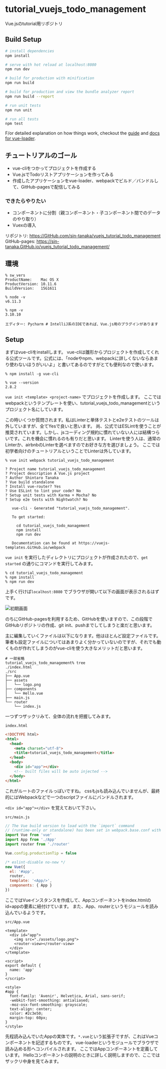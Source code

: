 # tutorial_vuejs_todo_management

Vue.jsのtutorial用リポジトリ

## Build Setup

``` bash
# install dependencies
npm install

# serve with hot reload at localhost:8080
npm run dev

# build for production with minification
npm run build

# build for production and view the bundle analyzer report
npm run build --report

# run unit tests
npm run unit

# run all tests
npm test
```

F/or detailed explanation on how things work, checkout the [guide](http://vuejs-templates.GitHub.io/webpack/) and [docs for vue-loader](http://vuejs.GitHub.io/vue-loader).


## チュートリアルのゴール

* vue-cliをつかってプロジェクトを作成する
* Vue.jsでTodoリストアプリケーションを作ってみる
* 作成したアプリケーションをvue-loader、webpackでビルド／バンドルして、GitHub-pagesで配信してみる

### できたらやりたい

* コンポーネントに分割（親コンポーネント・子コンポーネント間でのデータのやり取り）
* Vuexの導入

リポジトリ: https://GitHub.com/sin-tanaka/vuejs_tutorial_todo_management  
GitHub-pages: https://sin-tanaka.GitHub.io/vuejs_tutorial_todo_management/

## 環境

```
% sw_vers
ProductName:    Mac OS X
ProductVersion: 10.11.6
BuildVersion:   15G1611

% node -v
v6.11.3

% npm -v
3.10.10

エディター: Pycharm # IntelliJ系のIDEであれば、Vue.js用のプラグインがあります
```

## Setup

まずはvue-cliをinstallします。
vue-cliは雛形からプロジェクトを作成してくれる公式ツールです。公式には、「nodeやnpm、webpackに詳しくないならあまり使わないほうがいいよ」と書いてあるのですがとても便利なので使います。

```console
% npm install -g vue-cli

% vue --version
2.8.2
```

`vue init <template> <project-name>` でプロジェクトを作成します。
ここではwebpackというテンプレートを使い、tutorial_vuejs_todo_managementというプロジェクト名にしています。

この時いくつか質問されます。私はLinterと単体テストとe2eテストのツールは外していますが、全てYesで良いと思います。
尚、公式ではESLintを使うことが推奨されています。しかし、jsコーディング規約に慣れていない人には結構つらいです。これを機会に慣れるのも有りだと思います。
Linterを使う人は、通常のLinterか、airbnbのLinterを選べますのでお好きな方を選びましょう。
ここでは初学者向けのチュートリアルということでLinterは外しています。

```console
% vue init webpack tutorial_vuejs_todo_management                                       

? Project name tutorial_vuejs_todo_management
? Project description A Vue.js project
? Author Shintaro Tanaka
? Vue build standalone
? Install vue-router? Yes
? Use ESLint to lint your code? No
? Setup unit tests with Karma + Mocha? No
? Setup e2e tests with Nightwatch? No

   vue-cli · Generated "tutorial_vuejs_todo_management".

   To get started:

     cd tutorial_vuejs_todo_management
     npm install
     npm run dev

   Documentation can be found at https://vuejs-templates.GitHub.io/webpack
```

`vue init` を実行したディレクトリにプロジェクトが作成されたので、`get started` の通りにコマンドを実行してみます。

```console
% cd tutorial_vuejs_todo_management
% npm install
% npm run dev
```

上手く行けば`localhost:8080` でブラウザが開いて以下の画面が表示されるはずです。

![初期画面](./static/01.png "初期画面")

のちにGitHub-pagesを利用するため、GitHubを使いますので、この段階でGitHubリポジトリの作成、git init、pushまでしてしまうと楽だと思います。


主に編集していくファイルは以下になります。他はほとんど設定ファイルです。筆者も設定ファイルについてはあまりよく分かっていないのですが、それでも動くものが作れてしまうのがvue-cliを使う大きなメリットだと思います。

```console
# 一部省略
tutorial_vuejs_todo_management% tree
./index.html
./src
├── App.vue
├── assets
│   └── logo.png
├── components
│   └── Hello.vue
├── main.js
└── router
    └── index.js
```


一つずつザックリみて、全体の流れを把握してみます。

`index.html`
```html
<!DOCTYPE html>
<html>
  <head>
    <meta charset="utf-8">
    <title>tutorial_vuejs_todo_management</title>
  </head>
  <body>
    <div id="app"></div>
    <!-- built files will be auto injected -->
  </body>
</html>
```
これがルートのファイルっぽいですね。
cssもjsも読み込んでいませんが、最終的にはWebpackなどで一つのscriptファイルにバンドルされます。

`<div id="app"></div>` を覚えておいて下さい。

`src/main.js`
```js
// The Vue build version to load with the `import` command
// (runtime-only or standalone) has been set in webpack.base.conf with an alias.
import Vue from 'vue'
import App from './App'
import router from './router'

Vue.config.productionTip = false

/* eslint-disable no-new */
new Vue({
  el: '#app',
  router,
  template: '<App/>',
  components: { App }
})
```

ここではVueインスタンスを作成して、Appコンポーネントをindex.htmlのid=appの要素に紐付けています。
また、App、routerというモジュールを読み込んでいるようです。


`src/App.vue`
```vue
<template>
  <div id="app">
    <img src="./assets/logo.png">
    <router-view></router-view>
  </div>
</template>

<script>
export default {
  name: 'app'
}
</script>

<style>
#app {
  font-family: 'Avenir', Helvetica, Arial, sans-serif;
  -webkit-font-smoothing: antialiased;
  -moz-osx-font-smoothing: grayscale;
  text-align: center;
  color: #2c3e50;
  margin-top: 60px;
}
</style>
```

先程読み込んでいたAppの実体です。`*.vue`という拡張子ですが、これはVueコンポーネントを記述するものです。
vue-loaderというモジュールでブラウザで読み込める形へコンパイルされます。
ここではAppコンポーネントを定義しています。
Helloコンポーネントの説明のときに詳しく説明しますので、ここではザックリ中身を見てみます。

<template>の中身を見ると、画面のVueのロゴはAppコンポーネントで出力しているようです。
又、`<img>` タグ下の`<router-view>` というタグが気になりますね。

`src/router/index.js`
```js
import Vue from 'vue'
import Router from 'vue-router'
import Hello from '@/components/Hello'

Vue.use(Router)

export default new Router({
  routes: [
    {
      path: '/',
      name: 'Hello',
      component: Hello
    }
  ]
})
```
`<router-view>` の動作は`vue-router.Router` を読み込んだ`src/router/index.js`に定義されています。`vue-router` はルーティングと、それに対応して出力するコンポーネントを決めています。
ここでは`/` にアクセスした時、Helloコンポーネントを出力するように設定しています。ルーティングを追加するのは簡単で、routesの配列にオブジェクトを追加していくだけです。
ここではHogeコンポーネントがあると仮定し、`/hoge` にアクセスした時Hogeコンポーネントを返すルーティングを設定する例を示します。

`src/router/index.jsにルーティングを追加した例`
```js
export default new Router({
  routes: [
    {
      path: '/',
      name: 'Hello',
      component: Hello
    },
    {
      path: '/hoge',
      name: 'Hoge',
      component: Hoge
    }
  ]
})
```


`router/index.js` ではルートにアクセスしたとき、Helloコンポーネントを出力していることが分かりました。
Helloコンポーネントを見てみます。

`src/components/Hello.vue`
```vue
<template>
  <div class="hello">
    <h1>{{ msg }}</h1>
    <h2>Essential Links</h2>
    <ul>
      <li><a href="https://vuejs.org" target="_blank">Core Docs</a></li>
      <li><a href="https://forum.vuejs.org" target="_blank">Forum</a></li>
      <li><a href="https://chat.vuejs.org" target="_blank">Community Chat</a></li>
      <li><a href="https://twitter.com/vuejs" target="_blank">Twitter</a></li>
      <br>
      <li><a href="http://vuejs-templates.GitHub.io/webpack/" target="_blank">Docs for This Template</a></li>
    </ul>
    <h2>Ecosystem</h2>
    <ul>
      <li><a href="http://router.vuejs.org/" target="_blank">vue-router</a></li>
      <li><a href="http://vuex.vuejs.org/" target="_blank">vuex</a></li>
      <li><a href="http://vue-loader.vuejs.org/" target="_blank">vue-loader</a></li>
      <li><a href="https://GitHub.com/vuejs/awesome-vue" target="_blank">awesome-vue</a></li>
    </ul>
  </div>
</template>

<script>
export default {
  name: 'hello',
  data () {
    return {
      msg: 'Welcome to Your Vue.js App'
    }
  }
}
</script>

<!-- Add "scoped" attribute to limit CSS to this component only -->
<style scoped>
h1, h2 {
  font-weight: normal;
}

ul {
  list-style-type: none;
  padding: 0;
}

li {
  display: inline-block;
  margin: 0 10px;
}

a {
  color: #42b983;
}
</style>
```

少々長いので、3つに分割してみます。
```html
<template>
  <div class="hello">
    <h1>{{ msg }}</h1>
    <h2>Essential Links</h2>
    <ul>
      <li><a href="https://vuejs.org" target="_blank">Core Docs</a></li>
      <li><a href="https://forum.vuejs.org" target="_blank">Forum</a></li>
      <li><a href="https://chat.vuejs.org" target="_blank">Community Chat</a></li>
      <li><a href="https://twitter.com/vuejs" target="_blank">Twitter</a></li>
      <br>
      <li><a href="http://vuejs-templates.GitHub.io/webpack/" target="_blank">Docs for This Template</a></li>
    </ul>
    <h2>Ecosystem</h2>
    <ul>
      <li><a href="http://router.vuejs.org/" target="_blank">vue-router</a></li>
      <li><a href="http://vuex.vuejs.org/" target="_blank">vuex</a></li>
      <li><a href="http://vue-loader.vuejs.org/" target="_blank">vue-loader</a></li>
      <li><a href="https://GitHub.com/vuejs/awesome-vue" target="_blank">awesome-vue</a></li>
    </ul>
  </div>
</template>
```
画面下部のリンクはこの部分に記述されているようです。`{{ msg }}` や`<template>` を除けば普通のhtmlですね。

```html
<script>
export default {
  name: 'hello',
  data () {
    return {
      msg: 'Welcome to Your Vue.js App'
    }
  }
}
</script>
```
`<script>` タグで囲われているのでjsっぽいですね。上で出てきた`{{ msg }}` もここで定義されている感じです。

```html
<!-- Add "scoped" attribute to limit CSS to this component only -->
<style scoped>
h1, h2 {
  font-weight: normal;
}

ul {
  list-style-type: none;
  padding: 0;
}

li {
  display: inline-block;
  margin: 0 10px;
}

a {
  color: #42b983;
}
</style>
```
ここも`<style>` タグで囲われているので普通のcssっぽいですね。`scoped` というプロパティが気になるくらいでしょうか。

ひと通り見終えたので、このコンポーネントで行っているであろうことをまとめてみます。
* `<template>` にhtml構造の記述
* `<script>` にjsを記述　html中に書かれているmsgもここで定義
* `<style>` にcssを記述

上記の3点をひとまとめにして`*.vue` というファイルとしているようです。

html、js、cssは分けて記載するのが一般的ですが、コンポーネントという考えでは、それらをまとめて記述することで、再利用性や、見通しを良くしています。
責務の分担という意味ではオブジェクト指向的でもあります。

Vueコンポーネントの詳細は以下のドキュメントを参照下さい。

[コンポーネント](https://jp.vuejs.org/v2/guide/components.html)
[Vue Component の仕様](https://vue-loader.vuejs.org/ja/start/spec.html)

ざっくり解説すると、

`<template>`タグは文字列に展開され、Vueコンポーネントのtemplateオプションに渡されます。

また、`<style>` タグでは`scoped` を指定することでscoped cssを実現しています。この`<style>` タグに書かれたCSSは、このコンポーネントの中でのみ適用されます。
なのでBEMほどカッチリとしたCSSを書かなくてもOKです（ただし一貫性は持ったほうが良いと思いますし、タグ指定よりclassやid指定のほうが速いです）

[スコープ付き CSS](https://vue-loader.vuejs.org/ja/features/scoped-css.html)


`<script>`タグではVueコンポーネントのオプションのオブジェクトをエクスポートします。

```js
Vue.component('my-component',{
  // オプション
})
```


ここではVueコンポーネントに渡す引数として、dataを渡しています。
このときdataは
* 関数であること
* コンポーネントで扱いたいデータをオブジェクトに定義し、returnする

ことで定義したデータは`<template>` の中で`{{ }}`を囲うことで出力することができます。

画面に出力されている`Welcome to Your Vue.js App` はVueインスタンスの中に定義されたmsgを出力していることがわかります。


ちなみにdataオプションは以下のように書くことも可能です。
```js
// OK
{
data: function () {
    return {
      msg: 'Welcome to Your Vue.js App'
    }
  }
}
```

このときアロー関数を使わないようにしましょう、変数のスコープが変わってしまうため推奨されません。

[インスタンス内において、アロー関数の「this」はインスタンスを参照しない](http://nayucolony.hatenablog.com/entry/2017/05/31/232024)
```js
// NG
data: () => {
    return {
      msg: 'Welcome to Your Vue.js App'
    }
  }
```


ここまでで全体の流れの説明は終わりです。

---

ここからはこれらのコンポーネントを修正して、Todoリストを作ってみます。

Todoリストの要件は以下のように定義しておきます。

* Todoはリストで一覧表示すること
* Todoはテキストボックスから追加できること
* それぞれのTodoにはチェックボックスが付いており、それを切り替えることでTodoの状態（未達成／達成済）を切り替えること
* チェック済のTodoを一括で消すボタンがあること
* それぞれのTodoは編集可能なこと

一般的なCRUDを持つインターフェースだと思います。

最終的にできあがったTodoリストは`GitHub-pages`を使って配信するところまでを一先ずの目標とし、その後可能であれば
* コンポーネントの分割（親子間でのデータのやり取り）
* Vuexの導入

まで出来れば理想ですが一先ず一つのコンポーネントにべた書きでTodoリストを作ってみましょう。


その前に、`*.vue` ファイル内の`<style>` タグ内で、`SASS/SCSS` を書けるようにしましょう（これは好みなので、普通のCSSでいい人は入れなくてもよいです。但しサンプルコードはSCSSで書かれています）

```console
npm install sass-loader node-sass --save-dev
```

これでSCSSが書けるようになりました。
まずはhtmlとCSSでTodoリストのイメージを組み上げてみます。

diff: https://GitHub.com/sin-tanaka/vuejs_tutorial_todo_management/commit/07faa150878b8dade8fa48ee4f58168da31d08a2

`src/App.vue`
```vue
<template>
  <div id="app">
    <img src="./assets/logo.png">
    <h1>Todo Management.</h1>
    <hr />
    <router-view></router-view>
  </div>
</template>

<script>
export default {
  name: 'app'
}
</script>

<style>
#app {
  font-family: 'Avenir', Helvetica, Arial, sans-serif;
  -webkit-font-smoothing: antialiased;
  -moz-osx-font-smoothing: grayscale;
  text-align: center;
  color: #2c3e50;
  margin-top: 60px;
}
</style>
```

`src/components/Hello.vue`
```vue
<template>
  <div>
    {{ msg }}
    <form>
      <button>ADD TASK</button>
      <button>DELETE FINISHED TASKS</button>
      <p>input: <input type="text"></p>
      <p>task:</p>
    </form>
    <div class="task-list">
      <label class="task-list__item"><input type="checkbox"><button>EDIT</button>vue-router</label>
      <label class="task-list__item"><input type="checkbox"><button>EDIT</button>vuex</label>
      <label class="task-list__item"><input type="checkbox"><button>EDIT</button>vue-loader</label>
      <label class="task-list__item--checked"><input type="checkbox" checked><button>EDIT</button>awesome-vue</label>
    </div>
  </div>
</template>

<script>
export default {
  name: 'hello',
  data () {
    return {
      msg: 'Welcome to Your Vue.js App'
    }
  }
}
</script>

<!-- Add "scoped" attribute to limit CSS to this component only -->
<style lang="scss" scoped>
@mixin flex-vender() {
  display: flex;
  display: -webkit-flex;
  display: -moz-flex;
  display: -ms-flex;
  display: -o-flex;
}
.task-list {
  @include flex-vender;
  flex-direction: column;
  align-items: center;
  &__item {
    width: 270px;
    text-align: left;
    $element: #{&};
    &--checked {
      @extend #{$element};
      color: #85a6c6;
    }
  }
}
</style>
```

以下のような画面になるはずです。このとき、`npm run dev` は起動しっぱなしでOKです。ソースを編集すると自動でコンパイル・リロードまでしてくれることが確認できると思います（ホットリロード）。

![Todoリストのイメージ](./static/02.png)

Todoのテキストは初期画面のテキストをそのまま使っています。各自変えてもらって問題ないです。

htmlとcssに手を加えただけなので、このままでは何も動作しません。
次に、ボタンやテキストエリアに動作やデータを紐付けていきます。
まずは、`src/components/Hello.vue` で繰り返し出現しているTodoの一覧表示を`v-for` ディレクティブを使ってリストレンダリングしてみます。

diff: https://GitHub.com/sin-tanaka/vuejs_tutorial_todo_management/commit/852419626e620efa0397f685e67f79b2ee926998

`src/components/Hello.vue` 
```vue
<template>
  <div>
    {{ msg }}
    <form>
      <button>ADD TASK</button>
      <button>DELETE FINISHED TASKS</button>
      <p>input: <input type="text"></p>
      <p>task:</p>
    </form>
    <div class="task-list">
      <label class="task-list__item"
             v-for="todo in todos">
        <input type="checkbox"><button>EDIT</button>{{ todo.text }}
      </label>
    </div>
  </div>
</template>

<script>
export default {
  name: 'hello',
  data () {
    return {
      msg: 'Welcome to Your Vue.js App',
      todos : [
        {text : 'vue-router', done: false},
        {text : 'vuex', done: false},
        {text : 'vue-loader', done: false},
        {text : 'awesome-vue', done: true },
      ]
    }
  }
}
</script>

<!-- Add "scoped" attribute to limit CSS to this component only -->
<style lang="scss" scoped>
@mixin flex-vender() {
  display: flex;
  display: -webkit-flex;
  display: -moz-flex;
  display: -ms-flex;
  display: -o-flex;
}
.task-list {
  @include flex-vender;
  flex-direction: column;
  align-items: center;
  &__item {
    width: 270px;
    text-align: left;
    $element: #{&};
    &--checked {
      @extend #{$element};
      color: #85a6c6;
    }
  }
}
</style>
```

`<template>` の中で繰り返し表れていた`<label>` に`v-for` が追加され、`<template>` の中身がスッキリしました。

また、Todoの内容は`<script>` タグ内のdataオプションに移動しています。

解説をすると、`v-for="todo in todos"` では、dataに定義したtodos配列内のオブジェクトを一つずつ取り出し、todoに入れる、という処理をしています。
また、`v-for` ディレクティブを記載したhtml要素をtodoの分だけ繰り返します。

[リストレンダリング](https://jp.vuejs.org/v2/guide/list.html)

取り出したtodoの要素へのアクセスは`todo.text, todo.done` のようにアクセスできます。
`{{ todo.text }}`とすることで`<template>` のからもアクセスできます。
ここでは各todoには、text（todoの内容）とdone（todo済かどうかのフラグ）を定義しています。

これでtodoの一覧表示が出来たので、次にtodoの追加機能を作ります。

todoリストにtodoを追加していくには、v-forで表示しているtodos配列に要素を追加していけば良さそうです。
また、追加する内容は画面のテキストボックスの入力値を使用すれば良さそうですね。

従来であれば、clickイベントか、enterイベントの監視して、inputの中身を取得、…のようにすると思いますが、ここではVueの双方向バインディングを使ってみます。
双方向バインディングを使うと、js側で値を変更すれば画面側に反映され、画面側で値を変更すればjs側に反映されます。
Vueコンポーネント側でnewTodoというデータを追加し、`<input>` タグにバインディングしてみましょう。

diff: https://GitHub.com/sin-tanaka/vuejs_tutorial_todo_management/commit/cc50c588d015be8ac2beaa89f4e2bb07bed8ead0

`src/components/Hello.vue`
```vue
<template>
  <div>
    {{ msg }}
    <form>
      <button>ADD TASK</button>
      <button>DELETE FINISHED TASKS</button>
      <p>input: <input type="text" v-model="newTodo"></p>
      <p>task: {{ newTodo }}</p>
    </form>
    <div class="task-list">
      <label class="task-list__item"
             v-for="todo in todos">
        <input type="checkbox"><button>EDIT</button>{{ todo.text }}
      </label>
    </div>
  </div>
</template>

<script>
export default {
  name: 'hello',
  data: function() {
    return {
      msg: 'Welcome to Your Vue.js App',
      todos : [
        {text : 'vue-router', done: false},
        {text : 'vuex', done: false},
        {text : 'vue-loader', done: false},
        {text : 'awesome-vue', done: true },
      ],
      newTodo: ""
    }
  }
}
</script>

<style lang="scss" scoped>
/*省略*/
</style>
```

上手く行けば下のように、入力した値と連動してnewTodoが更新されるのが分かると思います。

![双方向バインディング](./static/03.png)

あとはclickイベントかenterイベントに紐付けてnewTodoをtodosに追加してあげれば、todoの追加機能はできそうですね。

vueにはイベントハンドリングのディレクティブがあるので、それを利用してADD TASKボタンが押されたらnewTodoをtodosに追加という処理を加えます。
（今更ですが、TodoとTaskが混在していてよくないですね・・）

diff: https://GitHub.com/sin-tanaka/vuejs_tutorial_todo_management/commit/06b522cdbbeeaad51bf99fe638ceebca64ba7503

`src/components/Hello.vue`
```vue
<template>
  <div>
    {{ msg }}
    <form>
      <button v-on:click="addTodo()">ADD TASK</button>
      <button>DELETE FINISHED TASKS</button>
      <p>input: <input type="text" v-model="newTodo"></p>
      <p>task: {{ newTodo }}</p>
    </form>
    <div class="task-list">
      <label class="task-list__item"
             v-for="todo in todos">
        <input type="checkbox"><button>EDIT</button>{{ todo.text }}
      </label>
    </div>
  </div>
</template>

<script>
export default {
  name: 'hello',
  data: function() {
    return {
      msg: 'Welcome to Your Vue.js App',
      todos : [
        {text : 'vue-router', done: false},
        {text : 'vuex', done: false},
        {text : 'vue-loader', done: false},
        {text : 'awesome-vue', done: true},
      ],
      newTodo: ""
    }
  },
  methods: {
    addTodo: function(event) {
      let text = this.newTodo && this.newTodo.trim()
      if (!text) {
        return
      }
      this.todos.push({
        text: text,
        done: false
      })
      this.newTodo = ''
    },
  }
}
</script>

<style lang="scss" scoped>
/*省略*/
</style>
```

`v-on:click="addTodo()"` がイベントハンドリングをしている部分です。`v-on` がディレクティブ、`:click` で何のイベントを監視するか、`="addTodo()"` に内容を記載します。
また、addTodo()はVueコンポーネントのmethodsオプションに記載します。ここではnewTodoに何か入っていれば、todosに追加し、newTodoを空にする、という処理をしています。
コンポーネント内のdataにアクセスする時は`this` で参照します。
また`v-on` ディレクティブは`@click="method"`のように省略記法があります。

[イベントハンドリング](https://jp.vuejs.org/v2/guide/events.html)

これで、todoリストへの追加機能が出来ました。
次に、終了したtodoの削除機能を追加してみます。
先程、todoにはdoneというbooleanを追加しているので、これもnewTodoと同様に、リストレンダリングしたcheckboxにバインディングします。
また、DELETE FINISHED TASKSが押下されたら`todo.done===true` のtodoを削除してあげます。

diff: https://GitHub.com/sin-tanaka/vuejs_tutorial_todo_management/commit/03619d921d285683527cf64da408541ffb97756a
（keyup.enterイベントを削除しているdiffも出ますが気にせず、、）

`src/components/Hello.vue`
```vue
<template>
  <div>
    <form>
      <button @click="addTodo()">ADD TASK</button>
      <button @click="removeTodo()">DELETE FINISHED TASKS</button>
      <p>input: <input type="text" v-model="newTodo"></p>
      <p>task: {{ newTodo }}</p>
    </form>
    <div class="task-list">
      <label class="task-list__item"
             v-for="todo in todos">
        <input type="checkbox" v-model="todo.done"><button>EDIT</button>{{ todo.text }}
      </label>
    </div>
  </div>
</template>

<script>
export default {
  name: 'hello',
  data: function () {
    return {
      msg: 'Welcome to Your Vue.js App',
      todos : [
        {text : 'vue-router', done: false},
        {text : 'vuex', done: false},
        {text : 'vue-loader', done: false},
        {text : 'awesome-vue', done: true},
      ],
      newTodo: ""
    }
  },
  methods: {
    addTodo: function(event) {
      let text = this.newTodo && this.newTodo.trim()
      if (!text) {
        return
      }
      this.todos.push({
        text: text,
        done: false
      })
      this.newTodo = ''
    },
    removeTodo: function (event) {
      for (let i = this.todos.length - 1; i >= 0; i--) {
        if (this.todos[i].done) this.todos.splice(i, 1)
      }
    }
  }
}
</script>

<style lang="scss" scoped>
/*省略*/
</style>
```

これで、画面のcheckboxの変化と連動して、todo.doneのtrue/falseが切り替わるようになりました。
また、removeTodoでは、todosを走査し、todo.doneがtrueであれば配列から削除しています。
このとき、todosに対し破壊的な操作をすることから、配列の長さは動的に変わります。
そのため配列はtodos.lengthから0へ向かって走査されていることに注意して下さい。

これで一括削除機能が追加できました。
あとはtodoの編集機能ができれば一先ず完成です。
当初、EDITボタンを押下 → 編集画面ダイアログが表示 のように編集することを想定していましたが、ここも双方向バインディングと、v-ifディレクティブを使うことで簡単に実装してしまいます。

diff: https://GitHub.com/sin-tanaka/vuejs_tutorial_todo_management/commit/38cf6a941c74708080befe03b48618af7a0d9100

`src/components/Hello.vue`
```vue
<template>
  <div>
    <form>
      <button @click="addTodo()">ADD TASK</button>
      <button @click="removeTodo()">DELETE FINISHED TASKS</button>
      <p>input: <input type="text" v-model="newTodo"></p>
      <p>task: {{ newTodo }}</p>
    </form>
    <div class="task-list">
      <label class="task-list__item"
             v-for="todo in todos">
        <input type="checkbox" v-model="todo.done">
        <input type="checkbox" v-model="todo.editing">
        <input v-if="todo.editing" v-model="todo.text" @keyup.enter="todo.editing = !todo.editing">
        <span v-else>{{ todo.text }}</span>
      </label>
    </div>
  </div>
</template>

<script>
export default {
  name: 'hello',
  data: function () {
    return {
      msg: 'Welcome to Your Vue.js App',
      todos : [
        {text : 'vue-router', done: false, editing: false},
        {text : 'vuex', done: false, editing: false},
        {text : 'vue-loader', done: false, editing: false},
        {text : 'awesome-vue', done: true, editing: false},
      ],
      newTodo: ""
    }
  },
  methods: {
    addTodo: function(event) {
      let text = this.newTodo && this.newTodo.trim()
      if (!text) {
        return
      }
      this.todos.push({
        text: text,
        done: false,
        editing: false
      })
      this.newTodo = ''
    },
    removeTodo: function (event) {
      for (let i = this.todos.length - 1; i >= 0; i--) {
        if (this.todos[i].done) this.todos.splice(i, 1)
      }
    }
  }
}
</script>

<style lang="scss" scoped>
/*省略*/
</style>
```

まずはtodoにeditingを追加しました。このフラグを見て編集している／していないを切り替えることにします。
加えて、EDITボタンはtodo.editingとバインディングしたチェックボックスに変更しました。

`v-if` ディレクティブを使用することで、要素の表示／非表示を切り替えることができます。
ここではtodo.editingを参照して、

* trueだったら、todo.textをバインディングし、keyup.enterイベントでtodo.editingを反転させる、`<input>` タグ
* falseだったら、todo.textをそのまま出力する`<span>` タグ

を`v-if`, `v-else` にそれぞれ追加しました。

editingにバインディングしたチェックボックスを切り替えることで、素のtodo.text／todo.textの入った`<input>` タグ、と切り替わることが確認できたでしょうか？
最終的に以下のような画面になります。

![完成形](./static/04.png "初期画面")

これで、

* Todoはリストで一覧表示すること
* Todoはテキストボックスから追加できること
* それぞれのTodoにはチェックボックスが付いており、それを切り替えることでTodoの状態（未達成／達成済）を切り替えること
* チェック済のTodoを一括で消すボタンがあること
* それぞれのTodoは編集可能なこと

を満たすTodoリストが完成しました。ここまできたら、あとは装飾ですね。

チェック済の項目については薄い青色で表示するようにしてみます。
`v-if` ディレクティブを使って、todo.doneを見て、文字色青色のcssを付与したタグを出力／素のタグを出力…のようにDOMの描画で分けることも可能ですが、`v-bind` ディレクティブを使って、classを付与することで切り替えてみましょう。

diff: https://GitHub.com/sin-tanaka/vuejs_tutorial_todo_management/commit/2fbb3cd80cca9ca4bd1abd8595fece173828f4db

`src/components/Hello.vue`
```vue
<template>
  <div>
    <form>
      <button @click="addTodo()">ADD TASK</button>
      <button @click="removeTodo()">DELETE FINISHED TASKS</button>
      <p>input: <input type="text" v-model="newTodo"></p>
      <p>task: {{ newTodo }}</p>
    </form>
    <div class="task-list">
      <label class="task-list__item"
             v-for="todo in todos"
             v-bind:class="{ 'task-list__item--checked': todo.done }">
        <input type="checkbox" v-model="todo.done">
        <input type="checkbox" v-model="todo.editing">
        <input v-if="todo.editing" v-model="todo.text" @keyup.enter="todo.editing = !todo.editing">
        <span v-else>{{ todo.text }}</span>
      </label>
    </div>
  </div>
</template>

// 省略
```

html要素に対するclassのバインディングには、
* オブジェクト構文
* 配列構文
の書き方がありますが、ここではオブジェクト構文で書いています。

[クラスとスタイルのバインディング](https://jp.vuejs.org/v2/guide/class-and-style.html)

todo.doneがtrueと評価される場合、class='task-list__item--checked'が付与されます。
また、v-bind:classはプレーンなclass属性がある要素に書いても大丈夫です。


これで装飾も完了しました。
ここまで出来たらアプリケーションを配信してみましょう。


---


アプリケーションの配信にはGitHub-pagesを使います。
これはGitHubのリポジトリに対応して、静的ファイルをホスティングできる仕組みです。
プロダクトのランディングページなどにも使用されます。

まずは配信用の静的ファイルをビルドしてみましょう。この仕組みもvue-cliで用意されています。

```console
% npm run build
```

デフォルトの設定だと./distが配信用ディレクトリとして作成されるはずです。
個人で配信環境を持っている人はこれでOKですが、今回はGitHub-pagesでホストするので、少しだけ設定を変えます。

GitHub-pagesではリポジトリルート直下の./docsディレクトリが配信されるので（ここは設定によります）、./docsディレクトリを生成するように変更します。

diff: https://GitHub.com/sin-tanaka/vuejs_tutorial_todo_management/commit/b6fb359da3dc7080682cf703613a2328c9679a95

`config/index.js`
```js
// see http://vuejs-templates.GitHub.io/webpack for documentation.
var path = require('path')

module.exports = {
  build: {
    env: require('./prod.env'),
    index: path.resolve(__dirname, '../docs/index.html'),
    assetsRoot: path.resolve(__dirname, '../docs'),
    assetsSubDirectory: 'static',
    assetsPublicPath: './',
    productionSourceMap: true,
    // Gzip off by default as many popular static hosts such as
    // Surge or Netlify already gzip all static assets for you.
    // Before setting to `true`, make sure to:
    // npm install --save-dev compression-webpack-plugin
    productionGzip: false,
    productionGzipExtensions: ['js', 'css'],
    // Run the build command with an extra argument to
    // View the bundle analyzer report after build finishes:
    // `npm run build --report`
    // Set to `true` or `false` to always turn it on or off
    bundleAnalyzerReport: process.env.npm_config_report
  },
// 省略
}
```

設定後、再度`npm run build` するとdocsディレクトリが作成されるので、プロジェクトをGitHubにpushします（gitの設定は割愛）。
リポジトリのSettingから、./docsをGitHub-pagesとして配信するように設定します。

![GitHub-pagesの設定](./static/05.png)

これで、`https://<usename>.github.io/<repository_name>/`にアクセスすると、./docsが配信できていることを確認できるかと思います。

以上でチュートリアルは終了です。

いかがだったでしょうか？今回はvue-cliを使って、Vue.jsの機能を活用したTodoリストを作成しました。
Vue.jsやvue-cliの便利さが体感できたでしょうか。jQueryなどと比べてもかなり楽に作成できたことかと思います。

今回使用した双方向バインディングなどは、scoped cssを除き、cdnで配信されているVue.jsを読み込むことでも既存環境に簡単に組み込むことが可能です。

ここまでで基本的なことは一通り学べたかと思います。あとは、

* インスタンスのオプション（computed、ready、created、watch）
* ルーティング(vue-router)
* コンポーネント分割
* axiosを使ったリクエスト送信
* VueのFluxアーキテクチャ実装Vuex

などを学ぶことでより理解が深まるかと思います。
